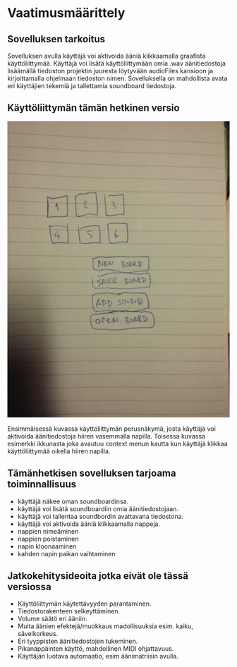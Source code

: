 # Vaatimusmäärittely

## Sovelluksen tarkoitus

Sovelluksen avulla käyttäjä voi aktivoida ääniä klikkaamalla graafista käyttöliittymää. Käyttäjä voi lisätä käyttöliittymään omia .wav äänitiedostoja lisäämällä tiedoston projektin juuresta löytyvään audioFiles kansioon ja kirjoittamalla ohjelmaan tiedoston nimen. Sovelluksella on mahdollista avata eri käyttäjien tekemiä ja tallettamia soundboard tiedostoja.


## Käyttöliittymän tämän hetkinen versio

<img src="https://raw.githubusercontent.com/synesteesia/ot-harjoitustyo/master/dokumentointi/Kuvat/20191106_163624.jpg" width="750">

Ensimmäisessä kuvassa käyttöliittymän perusnäkymä, josta käyttäjä voi aktivoida äänitiedostoja hiiren vasemmalla napilla.
Toisessa kuvassa esimerkki ikkunasta joka avautuu context menun kautta kun käyttäjä klikkaa käyttöliittymää oikella hiiren napilla.

## Tämänhetkisen sovelluksen tarjoama toiminnallisuus

- käyttäjä näkee oman soundboardinsa. 
- käyttäjä voi lisätä soundboardiin omia äänitiedostojaan.
- käyttäjä voi tallentaa soundbordin avattavana tiedostona.
- käyttäjä voi aktivoida ääniä klikkaamalla nappeja.
- nappien nimeäminen
- nappien poistaminen
- napin kloonaaminen
- kahden napin paikan vaihtaminen

## Jatkokehitysideoita jotka eivät ole tässä versiossa

- Käyttöliittymän käytettävyyden parantaminen.
- Tiedostorakenteen selkeyttäminen.
- Volume säätö eri ääniin.
- Muita äänien efektejä/muokkaus madollisuuksia esim. kaiku, sävelkorkeus.
- Eri tyyppisten äänitiedostojen tukeminen.
- Pikanäppäinten käyttö, mahdollinen MIDI ohjattavuus.
- Käyttäjän luotava automaatio, esim äänimatriisin avulla.

